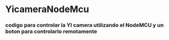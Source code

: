 # YicameraNodeMcu
### codigo para controlar la YI camera utilizando el NodeMCU y un boton para controlarlo remotamente
